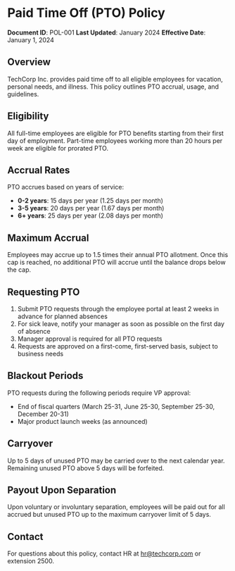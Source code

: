 # Paid Time Off (PTO) Policy

**Document ID**: POL-001
**Last Updated**: January 2024
**Effective Date**: January 1, 2024

## Overview

TechCorp Inc. provides paid time off to all eligible employees for vacation, personal needs, and illness. This policy outlines PTO accrual, usage, and guidelines.

## Eligibility

All full-time employees are eligible for PTO benefits starting from their first day of employment. Part-time employees working more than 20 hours per week are eligible for prorated PTO.

## Accrual Rates

PTO accrues based on years of service:

- **0-2 years**: 15 days per year (1.25 days per month)
- **3-5 years**: 20 days per year (1.67 days per month)
- **6+ years**: 25 days per year (2.08 days per month)

## Maximum Accrual

Employees may accrue up to 1.5 times their annual PTO allotment. Once this cap is reached, no additional PTO will accrue until the balance drops below the cap.

## Requesting PTO

1. Submit PTO requests through the employee portal at least 2 weeks in advance for planned absences
2. For sick leave, notify your manager as soon as possible on the first day of absence
3. Manager approval is required for all PTO requests
4. Requests are approved on a first-come, first-served basis, subject to business needs

## Blackout Periods

PTO requests during the following periods require VP approval:
- End of fiscal quarters (March 25-31, June 25-30, September 25-30, December 20-31)
- Major product launch weeks (as announced)

## Carryover

Up to 5 days of unused PTO may be carried over to the next calendar year. Remaining unused PTO above 5 days will be forfeited.

## Payout Upon Separation

Upon voluntary or involuntary separation, employees will be paid out for all accrued but unused PTO up to the maximum carryover limit of 5 days.

## Contact

For questions about this policy, contact HR at hr@techcorp.com or extension 2500.
